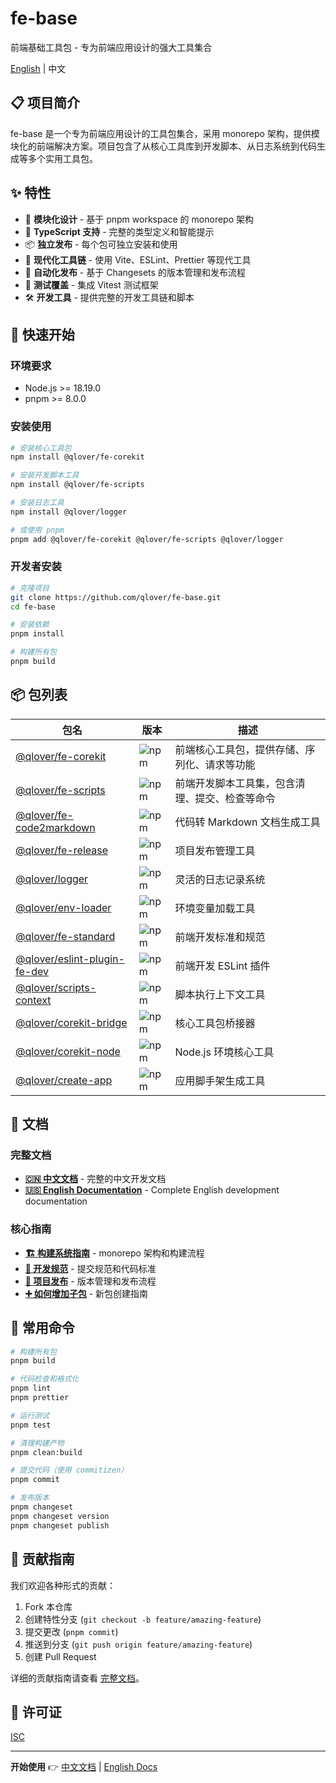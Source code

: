 # fe-base

前端基础工具包 - 专为前端应用设计的强大工具集合

[English](./README_EN.md) | 中文

## 📋 项目简介

fe-base 是一个专为前端应用设计的工具包集合，采用 monorepo 架构，提供模块化的前端解决方案。项目包含了从核心工具库到开发脚本、从日志系统到代码生成等多个实用工具包。

## ✨ 特性

- 🎯 **模块化设计** - 基于 pnpm workspace 的 monorepo 架构
- 🔧 **TypeScript 支持** - 完整的类型定义和智能提示
- 📦 **独立发布** - 每个包可独立安装和使用
- 🚀 **现代化工具链** - 使用 Vite、ESLint、Prettier 等现代工具
- 🔄 **自动化发布** - 基于 Changesets 的版本管理和发布流程
- 🧪 **测试覆盖** - 集成 Vitest 测试框架
- 🛠️ **开发工具** - 提供完整的开发工具链和脚本

## 🚀 快速开始

### 环境要求

- Node.js >= 18.19.0
- pnpm >= 8.0.0

### 安装使用

```bash
# 安装核心工具包
npm install @qlover/fe-corekit

# 安装开发脚本工具
npm install @qlover/fe-scripts

# 安装日志工具
npm install @qlover/logger

# 或使用 pnpm
pnpm add @qlover/fe-corekit @qlover/fe-scripts @qlover/logger
```

### 开发者安装

```bash
# 克隆项目
git clone https://github.com/qlover/fe-base.git
cd fe-base

# 安装依赖
pnpm install

# 构建所有包
pnpm build
```

## 📦 包列表

| 包名 | 版本 | 描述 |
| ---- | ---- | ---- |
| [@qlover/fe-corekit](./packages/fe-corekit/README.md) | ![npm](https://img.shields.io/npm/v/@qlover/fe-corekit) | 前端核心工具包，提供存储、序列化、请求等功能 |
| [@qlover/fe-scripts](./packages/fe-scripts/README.md) | ![npm](https://img.shields.io/npm/v/@qlover/fe-scripts) | 前端开发脚本工具集，包含清理、提交、检查等命令 |
| [@qlover/fe-code2markdown](./packages/fe-code2markdown/README.md) | ![npm](https://img.shields.io/npm/v/@qlover/fe-code2markdown) | 代码转 Markdown 文档生成工具 |
| [@qlover/fe-release](./packages/fe-release/README.md) | ![npm](https://img.shields.io/npm/v/@qlover/fe-release) | 项目发布管理工具 |
| [@qlover/logger](./packages/logger/README.md) | ![npm](https://img.shields.io/npm/v/@qlover/logger) | 灵活的日志记录系统 |
| [@qlover/env-loader](./packages/env-loader/README.md) | ![npm](https://img.shields.io/npm/v/@qlover/env-loader) | 环境变量加载工具 |
| [@qlover/fe-standard](./packages/fe-standard/README.md) | ![npm](https://img.shields.io/npm/v/@qlover/fe-standard) | 前端开发标准和规范 |
| [@qlover/eslint-plugin-fe-dev](./packages/eslint-plugin-fe-dev/README.md) | ![npm](https://img.shields.io/npm/v/@qlover/eslint-plugin-fe-dev) | 前端开发 ESLint 插件 |
| [@qlover/scripts-context](./packages/scripts-context/README.md) | ![npm](https://img.shields.io/npm/v/@qlover/scripts-context) | 脚本执行上下文工具 |
| [@qlover/corekit-bridge](./packages/corekit-bridge/README.md) | ![npm](https://img.shields.io/npm/v/@qlover/corekit-bridge) | 核心工具包桥接器 |
| [@qlover/corekit-node](./packages/corekit-node/README.md) | ![npm](https://img.shields.io/npm/v/@qlover/corekit-node) | Node.js 环境核心工具 |
| [@qlover/create-app](./packages/create-app/README.md) | ![npm](https://img.shields.io/npm/v/@qlover/create-app) | 应用脚手架生成工具 |

## 📄 文档

### 完整文档
- **[🇨🇳 中文文档](./docs/zh/)** - 完整的中文开发文档
- **[🇺🇸 English Documentation](./docs/en/)** - Complete English development documentation

### 核心指南
- **[🏗️ 构建系统指南](./docs/zh/builder-guide/)** - monorepo 架构和构建流程
- **[📝 开发规范](./docs/zh/commit-convention.md)** - 提交规范和代码标准
- **[🚀 项目发布](./docs/zh/project-release.md)** - 版本管理和发布流程
- **[➕ 如何增加子包](./docs/zh/how-to-add-a-subpackage.md)** - 新包创建指南

## 🔧 常用命令

```bash
# 构建所有包
pnpm build

# 代码检查和格式化
pnpm lint
pnpm prettier

# 运行测试
pnpm test

# 清理构建产物
pnpm clean:build

# 提交代码（使用 commitizen）
pnpm commit

# 发布版本
pnpm changeset
pnpm changeset version
pnpm changeset publish
```

## 🤝 贡献指南

我们欢迎各种形式的贡献：

1. Fork 本仓库
2. 创建特性分支 (`git checkout -b feature/amazing-feature`)
3. 提交更改 (`pnpm commit`)
4. 推送到分支 (`git push origin feature/amazing-feature`)
5. 创建 Pull Request

详细的贡献指南请查看 [完整文档](./docs/)。

## 📄 许可证

[ISC](./LICENSE)

---

**开始使用** 👉 [中文文档](./docs/zh/) | [English Docs](./docs/en/)
